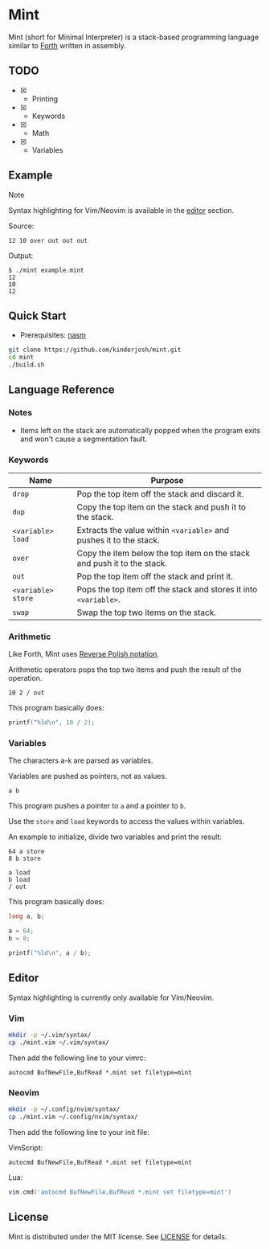 # Mint

Mint (short for Minimal Interpreter) is a stack-based programming language similar to [Forth](https://en.wikipedia.org/wiki/Forth_(programming_language)) written in assembly.

## TODO

- [x] - Printing
- [x] - Keywords
- [x] - Math
- [x] - Variables

## Example

> [!NOTE]
> Syntax highlighting for Vim/Neovim is available in the [editor](#editor) section.

Source:

```mint
12 10 over out out out
```

Output:

```console
$ ./mint example.mint
12
10
12
```

## Quick Start

- Prerequisites: [nasm](https://nasm.us/)

```bash
git clone https://github.com/kinderjosh/mint.git
cd mint
./build.sh
```

## Language Reference

### Notes

- Items left on the stack are automatically popped when the program exits and won't cause a segmentation fault.

### Keywords

| Name | Purpose |
| --- | --- |
| ```drop``` | Pop the top item off the stack and discard it. |
| ```dup``` | Copy the top item on the stack and push it to the stack. |
| ```<variable> load ``` | Extracts the value within ```<variable>``` and pushes it to the stack. |
| ```over``` | Copy the item below the top item on the stack and push it to the stack. |
| ```out``` | Pop the top item off the stack and print it. |
| ```<variable> store``` | Pops the top item off the stack and stores it into ```<variable>```. |
| ```swap``` | Swap the top two items on the stack. |

### Arithmetic

Like Forth, Mint uses [Reverse Polish notation](https://en.wikipedia.org/wiki/Reverse_Polish_notation).

Arithmetic operators pops the top two items and push the result of the operation.

```mint
10 2 / out
```

This program basically does:

```c
printf("%ld\n", 10 / 2);
```

### Variables

The characters a-k are parsed as variables.

Variables are pushed as pointers, not as values.

```mint
a b
```

This program pushes a pointer to ```a``` and a pointer to ```b```.

Use the ```store``` and ```load``` keywords to access the values within variables.

An example to initialize, divide two variables and print the result:

```mint
64 a store
8 b store

a load
b load
/ out
```

This program basically does:

```c
long a, b;

a = 64;
b = 8;

printf("%ld\n", a / b);
```

## Editor

Syntax highlighting is currently only available for Vim/Neovim.

### Vim

```bash
mkdir -p ~/.vim/syntax/
cp ./mint.vim ~/.vim/syntax/
```

Then add the following line to your vimrc:

```vim
autocmd BufNewFile,BufRead *.mint set filetype=mint
```

### Neovim

```bash
mkdir -p ~/.config/nvim/syntax/
cp ./mint.vim ~/.config/nvim/syntax/
```

Then add the following line to your init file:

VimScript:

```vim
autocmd BufNewFile,BufRead *.mint set filetype=mint
```

Lua:

```lua
vim.cmd('autocmd BufNewFile,BufRead *.mint set filetype=mint')
```

## License

Mint is distributed under the MIT license. See [LICENSE](./LICENSE) for details.
